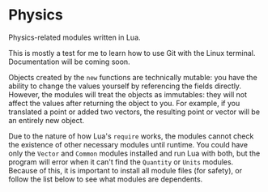 # Physics
Physics-related modules written in Lua.

This is mostly a test for me to learn how to use Git with the Linux terminal. Documentation will be coming soon.

Objects created by the `new` functions are technically mutable: you have the ability to change the values yourself by referencing the fields directly. However, the modules will treat the objects as immutables: they will not affect the values after returning the object to you. For example, if you translated a point or added two vectors, the resulting point or vector will be an entirely new object.

Due to the nature of how Lua's `require` works, the modules cannot check the existence of other necessary modules until runtime. You could have only the `Vector` and `Common` modules installed and run Lua with both, but the program will error when it can't find the `Quantity` or `Units` modules. Because of this, it is important to install all module files (for safety), or follow the list below to see what modules are dependents.
